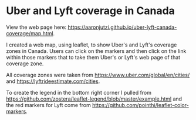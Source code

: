 # Uber and Lyft coverage in Canada

View the web page here: https://aaronjutzi.github.io/uber-lyft-canada-coverage/map.html.

I created a web map, using leaflet, to show Uber's and Lyft's coverage zones in Canada. Users can click on the markers and then click on the link within those markers that to take them Uber's or Lyft's web page of that coverage zone. 

All coverage zones were taken from https://www.uber.com/global/en/cities/ and https://lyftrideestimate.com/cities. 

To create the legend in the bottom right corner I pulled from https://github.com/zostera/leaflet-legend/blob/master/example.html and the red markers for Lyft come from https://github.com/pointhi/leaflet-color-markers.
